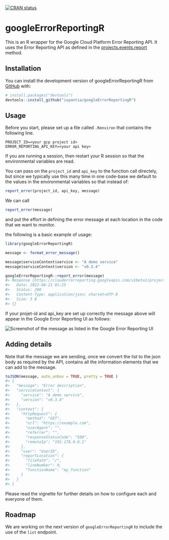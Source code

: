 
<!-- README.md is generated from README.Rmd. Please edit that file -->
<!-- badges: start -->

[![CRAN
status](https://www.r-pkg.org/badges/version/googleErrorReportingR)](https://cran.r-project.org/package=googleErrorReportingR)
<!-- badges: end -->

# googleErrorReportingR

This is an R wrapper for the Google Cloud Platform Error Reporting API.
It uses the Error Reporting API as defined in the
[projects.events.report](https://cloud.google.com/error-reporting/reference/rest/v1beta1/projects.events/report)
method.

## Installation

You can install the development version of googleErrorReportingR from
[GitHub](https://github.com/) with:

``` r
# install.packages("devtools")
devtools::install_github("ixpantia/googleErrorReportingR")
```

## Usage

Before you start, please set up a file called `.Renviron` that contains
the following line.

    PROJECT_ID=<your gcp project id>
    ERROR_REPORTING_API_KEY=<your api key>

If you are running a session, then restart your R session so that the
environmental variables are read.

You can pass on the `project_id` and `api_key` to the function call
directely, but since we typically use this many time in one code-base we
default to the values in the environmental variables so that instead of:

``` r
report_error(project_id, api_key, message)
```

We can call

``` r
report_error(message)
```

and put the effort in defining the error message at each location in the
code that we want to monitor.

the following is a basic example of usage:

``` r
library(googleErrorReportingR)

message <- format_error_message()

message$serviceContext$service <- "A demo service"
message$serviceContext$version <- "v0.3.4"

googleErrorReportingR::report_error(message)
#> Response [https://clouderrorreporting.googleapis.com/v1beta1/projects/infraestructura-pruebas/events:report?key=AIzaSyBCaoUQLO64yHmHt7CagO39V0IFGA86hMI]
#>   Date: 2022-08-21 01:25
#>   Status: 200
#>   Content-Type: application/json; charset=UTF-8
#>   Size: 3 B
#> {}
```

If your projet-id and api_key are set up correctly the message above
will appear in the Google Error Reporting UI as follows:

![Screenshot of the message as listed in the Google Error Reporting
UI](man/figures/google_error_reporting_ui.png)

## Adding details

Note that the message we are sending, once we convert the list to the
json body as required by the API, contains all the information elements
that we can add to the message.

``` r
toJSON(message, auto_unbox = TRUE, pretty = TRUE )
#> {
#>   "message": "Error description",
#>   "serviceContext": {
#>     "service": "A demo service",
#>     "version": "v0.3.4"
#>   },
#>   "context": {
#>     "httpRequest": {
#>       "method": "GET",
#>       "url": "https://example.com",
#>       "userAgent": "",
#>       "referrer": "",
#>       "responseStatusCode": "500",
#>       "remoteIp": "192.178.0.0.1"
#>     },
#>     "user": "UserID",
#>     "reportLocation": {
#>       "filePath": "/",
#>       "lineNumber": 0,
#>       "functionName": "my_function"
#>     }
#>   }
#> }
```

Please read the vignette for further details on how to configure each
and everyone of them.

## Roadmap

We are working on the next version of `googleErrorReportingR` to include
the use of the `list` endpoint.
